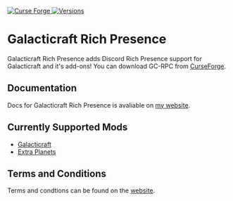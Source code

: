 [![Curse Forge](http://cf.way2muchnoise.eu/short_315405_downloads.svg) ![Versions](https://img.shields.io/badge/For%20MC-1.10.2%20|%201.11.2%20|%201.12.2-red.svg?style=flat-square)](https://minecraft.curseforge.com/projects/galacticraft-rpc)
# Galacticraft Rich Presence
Galacticraft Rich Presence adds Discord Rich Presence support for Galacticraft and it's add-ons!
You can download GC-RPC from [CurseForge](https://minecraft.curseforge.com/projects/galacticraft-rpc).

## Documentation
Docs for Galacticraft Rich Presence is avaliable on [my website](https://joezwet.me/Galacticraft-RPC).

## Currently Supported Mods
* [Galacticraft](https://micdoodle8.com/mods/galacticraft)
* [Extra Planets](https://minecraft.curseforge.com/projects/extraplanets)

## Terms and Conditions
Terms and condtions can be found on the [website](https://joezwet.me/Galacticraft-RPC/terms-and-conditions).

